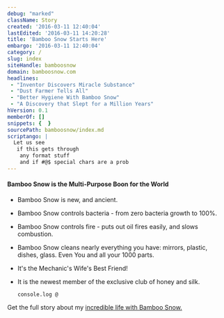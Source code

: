 ```yaml
---
debug: "marked"
className: Story
created: '2016-03-11 12:40:04'
lastEdited: '2016-03-11 14:20:28'
title: 'Bamboo Snow Starts Here'
embargo: '2016-03-11 12:40:04'
category: /
slug: index
siteHandle: bamboosnow
domain: bamboosnow.com
headlines:
 - "Inventor Discovers Miracle Substance"
 - "Dust Farmer Tells All"
 - "Better Hygiene With Bamboo Snow"
 - "A Discovery that Slept for a Million Years"
hVersion: 0.1
memberOf: []
snippets: {  }
sourcePath: bamboosnow/index.md
scriptango: |
  Let us see
   if this gets through
    any format stuff
    and if #@$ special chars are a prob
---
```

#### Bamboo Snow is the Multi-Purpose Boon for the World

* Bamboo Snow is new, and ancient.
* Bamboo Snow controls bacteria - from zero bacteria growth to 100%.
* Bamboo Snow controls fire - puts out oil fires easily, and slows combustion.
* Bamboo Snow cleans nearly everything you have: mirrors, plastic, dishes, glass.  Even You and all your 1000 parts.
* It's the Mechanic's Wife's Best Friend!
* It is the newest member of the exclusive club of honey and silk.

      console.log @


Get the full story about my [incredible life with Bamboo Snow.](/announcement/two-years-with-bamboo-snow.html)

